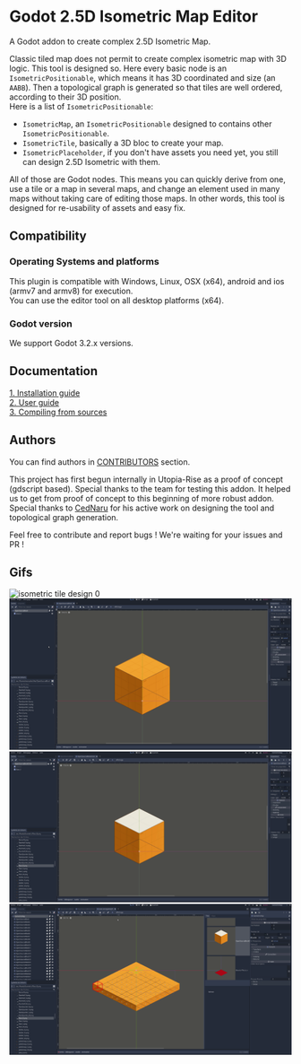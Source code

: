 # Godot 2.5D Isometric Map Editor

A Godot addon to create complex 2.5D Isometric Map.

Classic tiled map does not permit to create complex isometric map with 3D logic. This tool is designed so. Here
every basic node is an `IsometricPositionable`, which means it has 3D coordinated and size (an `AABB`). Then a
topological graph is generated so that tiles are well ordered, according to their 3D position.  
Here is a list of `IsometricPositionable`:
- `IsometricMap`, an `IsometricPositionable` designed to contains other `IsometricPositionable`.
- `IsometricTile`, basically a 3D bloc to create your map.
- `IsometricPlaceholder`, if you don't have assets you need yet, you still can design 2.5D Isometric with them.

All of those are Godot nodes. This means you can quickly derive from one, use a tile or a map in several maps, and 
change an element used in many maps without taking care of editing those maps. In other words, this tool is designed for
re-usability of assets and easy fix.

## Compatibility

### Operating Systems and platforms

This plugin is compatible with Windows, Linux, OSX (x64), android and ios (armv7 and armv8) for execution.  
You can use the editor tool on all desktop platforms (x64).

### Godot version

We support Godot 3.2.x versions.

## Documentation

[1. Installation guide](.README/INSTALL.md)  
[2. User guide](.README/USER_GUIDE.md)  
[3. Compiling from sources](.README/COMPILING_FROM_SOURCES.md)

## Authors

You can find authors in
[CONTRIBUTORS](https://github.com/utopia-rise/godot-2.5D-isometric-map-editor/graphs/contributors) section.

This project has first begun internally in Utopia-Rise as a proof of concept (gdscript based). Special thanks to the
team for testing this addon. It helped us to get from proof of concept to this beginning of more robust addon. Special
thanks to [CedNaru](https://github.com/CedNaru) for his active work on designing the tool and topological graph
generation.

Feel free to contribute and report bugs ! We're waiting for your issues and PR !

## Gifs
![isometric tile design 0] ![isometric tile design 1] ![isometric map design 0] ![isometric map design 1]


[isometric tile design 0]: .README/gif/isometric_tile_design_0.gif
[isometric tile design 1]: .README/gif/isometric_tile_design_1.gif
[isometric map design 0]: .README/gif/isometric_map_design_0.gif
[isometric map design 1]: .README/gif/isometric_map_design_1.gif